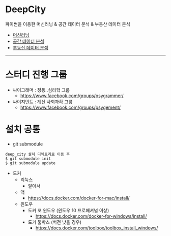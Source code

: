 # DeepCity

파이썬을 이용한 머신러닝 & 공간 데이터 분석 & 부동산 데이터 분석

* [머신러닝](/mlpy/) 
* [공간 데이터 분석](/geopy/) 
* [부동산 데이터 분석](/real_estate/)
  
----------------

# 스터디 진행 그룹
* 싸이그래머 : 정통..심리학 그룹
  - https://www.facebook.com/groups/psygrammer/
* 싸이지먼트 : 계산 사회과확 그룹
  - https://www.facebook.com/groups/psygement/
  
# 설치 공통
* git submodule
```shell
deep_city 설치 디렉토리로 이동 후
$ git submodule init
$ git submodule update
```

* 도커
  * 리눅스
    - 알아서
  * 맥
    - https://docs.docker.com/docker-for-mac/install/
  * 윈도우
    - 도커 포 윈도우 (윈도우 10 프로페셔널 이상)
      - https://docs.docker.com/docker-for-windows/install/
    - 도커 툴박스 (버전 낮을 경우)
      - https://docs.docker.com/toolbox/toolbox_install_windows/



